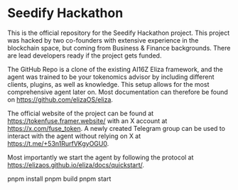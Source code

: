 # Seedify Hackathon
This is the official repository for the Seedify Hackathon project. This project was hacked by two co-founders with extensive experience in the blockchain space, but coming from Business & Finance backgrounds. There are lead developers ready if the project gets funded.

The GitHub Repo is a clone of the existing AI16Z Eliza framework, and the agent was trained to be your tokenomics advisor by including different clients, plugins, as well as knowledge.
This setup allows for the most comprehensive agent later on. Most documentation can therefore be found on https://github.com/elizaOS/eliza. 

The official website of the project can be found at https://tokenfuse.framer.website/ with an X account at https://x.com/fuse_token.
A newly created Telegram group can be used to interact with the agent without relying on X at https://t.me/+53n1RurfVKgyOGU0.

Most importantly we start the agent by following the protocol at https://elizaos.github.io/eliza/docs/quickstart/.

pnpm install
pnpm build
pnpm start
